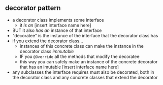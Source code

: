 ## decorator pattern
- a decorator class implements some interface
    - it _is an_ [insert interface name here]
- BUT it also _has an_ instance of that interface
- "decoratee" is the instance of the interface that the decorator class has
- if you extend the decorator class...
    - instances of this concrete class can make the instance in the decorator class _immutable_
    - IF you `@Override` all the methods that modify the decoratee
    - this way you can safely make an instance of the concrete decorator that has an imutable [insert interface name here]
- any subclasses the interface requires must also be decorated, both in the decorator class and any concrete classes that extend the decorator
